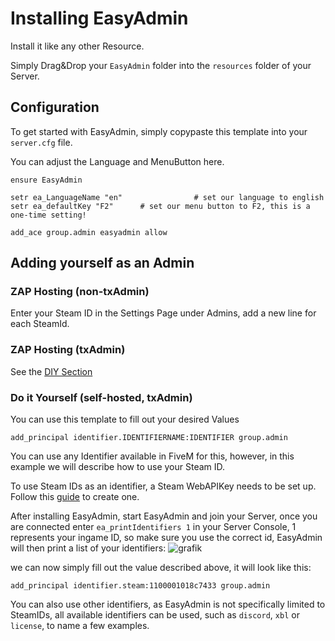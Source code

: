 # Installing EasyAdmin

Install it like any other Resource.

Simply Drag&Drop your `EasyAdmin` folder into the `resources` folder of your Server.

## Configuration

To get started with EasyAdmin, simply copypaste this template into your `server.cfg` file.

You can adjust the Language and MenuButton here.

```
ensure EasyAdmin

setr ea_LanguageName "en"                # set our language to english
setr ea_defaultKey "F2"		 # set our menu button to F2, this is a one-time setting!

add_ace group.admin easyadmin allow
```

## Adding yourself as an Admin

### ZAP Hosting (non-txAdmin)
Enter your Steam ID in the Settings Page under Admins, add a new line for each SteamId.

### ZAP Hosting (txAdmin)

See the [DIY Section](https://easyadmin.readthedocs.io/en/latest/install/#do-it-yourself-self-hosted-txadmin)

### Do it Yourself (self-hosted, txAdmin)

You can use this template to fill out your desired Values

```
add_principal identifier.IDENTIFIERNAME:IDENTIFIER group.admin
```


You can use any Identifier available in FiveM for this, however, in this example we will describe how to use your Steam ID.


To use Steam IDs as an identifier, a Steam WebAPIKey needs to be set up. Follow this [guide](steamapikey.md) to create one.


After installing EasyAdmin, start EasyAdmin and join your Server, once you are connected enter `ea_printIdentifiers 1` in your Server Console, 1 represents your ingame ID, so make sure you use the correct id, EasyAdmin will then print a list of your identifiers:
![grafik](https://user-images.githubusercontent.com/13604413/139588546-a64da751-7f1c-41ae-8abd-f6c7e7b0735e.png)

we can now simply fill out the value described above, it will look like this:

```
add_principal identifier.steam:1100001018c7433 group.admin
```


You can also use other identifiers, as EasyAdmin is not specifically limited to SteamIDs, all available identifiers can be used, such as `discord`, `xbl` or `license`, to name a few examples.

